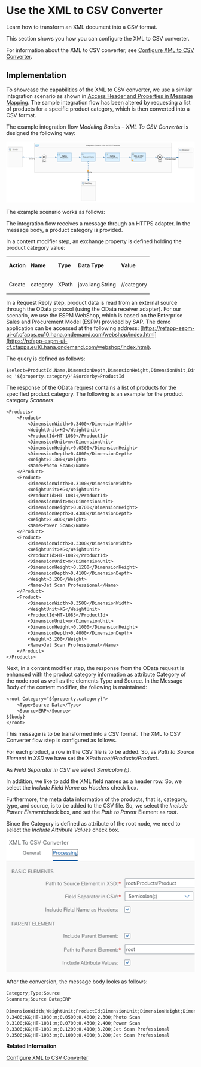 <!-- loiocf0acacd0d9140b3a261f86afcacbc3e -->

# Use the XML to CSV Converter

Learn how to transform an XML document into a CSV format.

This section shows you how you can configure the XML to CSV converter.

For information about the XML to CSV converter, see [Configure XML to CSV Converter](configure-xml-to-csv-converter-9025222.md).



<a name="loiocf0acacd0d9140b3a261f86afcacbc3e__section_ow3_m5h_smb"/>

## Implementation

To showcase the capabilities of the XML to CSV converter, we use a similar integration scenario as shown in [Access Header and Properties in Message Mapping](access-header-and-properties-in-message-mapping-4f2a8c9.md). The sample integration flow has been altered by requesting a list of products for a specific product category, which is then converted into a CSV format.

The example integration flow *Modeling Basics – XML To CSV Converter* is designed the following way:

![](images/Integration_Flow_XML_to_CSV_Converter_9bd9117.png)

The example scenario works as follows:

The integration flow receives a message through an HTTPS adapter. In the message body, a product category is provided.

In a content modifier step, an exchange property is defined holding the product category value:


<table>
<tr>
<td valign="top">

**Action**

</td>
<td valign="top">

**Name**

</td>
<td valign="top">

**Type**

</td>
<td valign="top">

**Data Type**

</td>
<td valign="top">

**Value**

</td>
</tr>
<tr>
<td valign="top">

Create

</td>
<td valign="top">

category

</td>
<td valign="top">

XPath

</td>
<td valign="top">

java.lang.String

</td>
<td valign="top">

//category

</td>
</tr>
</table>

In a Request Reply step, product data is read from an external source through the OData protocol \(using the OData receiver adapter\). For our scenario, we use the ESPM WebShop, which is based on the Enterprise Sales and Procurement Model \(ESPM\) provided by SAP. The demo application can be accessed at the following address: [https://refapp-espm-ui-cf.cfapps.eu10.hana.ondemand.com/webshop/index.html](https://refapp-espm-ui-cf.cfapps.eu10.hana.ondemand.com/webshop/index.html).

The query is defined as follows:

```
$select=ProductId,Name,DimensionDepth,DimensionHeight,DimensionUnit,DimensionWidth,Weight,WeightUnit&$filter=Category eq '${property.category}'&$orderby=ProductId
```

The response of the OData request contains a list of products for the specified product category. The following is an example for the product category *Scanners*:

```
<Products>
	<Product>
		<DimensionWidth>0.3400</DimensionWidth>
		<WeightUnit>KG</WeightUnit>
		<ProductId>HT-1080</ProductId>
		<DimensionUnit>m</DimensionUnit>
		<DimensionHeight>0.0500</DimensionHeight>
		<DimensionDepth>0.4800</DimensionDepth>
		<Weight>2.300</Weight>
		<Name>Photo Scan</Name>
	</Product>
	<Product>
		<DimensionWidth>0.3100</DimensionWidth>
		<WeightUnit>KG</WeightUnit>
		<ProductId>HT-1081</ProductId>
		<DimensionUnit>m</DimensionUnit>
		<DimensionHeight>0.0700</DimensionHeight>
		<DimensionDepth>0.4300</DimensionDepth>
		<Weight>2.400</Weight>
		<Name>Power Scan</Name>
	</Product>
	<Product>
		<DimensionWidth>0.3300</DimensionWidth>
		<WeightUnit>KG</WeightUnit>
		<ProductId>HT-1082</ProductId>
		<DimensionUnit>m</DimensionUnit>
		<DimensionHeight>0.1200</DimensionHeight>
		<DimensionDepth>0.4100</DimensionDepth>
		<Weight>3.200</Weight>
		<Name>Jet Scan Professional</Name>
	</Product>
	<Product>
		<DimensionWidth>0.3500</DimensionWidth>
		<WeightUnit>KG</WeightUnit>
		<ProductId>HT-1083</ProductId>
		<DimensionUnit>m</DimensionUnit>
		<DimensionHeight>0.1000</DimensionHeight>
		<DimensionDepth>0.4000</DimensionDepth>
		<Weight>3.200</Weight>
		<Name>Jet Scan Professional</Name>
	</Product>
</Products>

```

Next, in a content modifier step, the response from the OData request is enhanced with the product category information as attribute Category of the node root as well as the elements Type and Source. In the Message Body of the content modifier, the following is maintained:

```
<root Category="${property.category}">
	<Type>Source Data</Type>
	<Source>ERP</Source>
${body}
</root>

```

This message is to be transformed into a CSV format. The XML to CSV Converter flow step is configured as follows.

For each product, a row in the CSV file is to be added. So, as *Path to Source Element in XSD* we have set the XPath *root/Products/Product*.

As *Field Separator in CSV* we select *Semicolon \(;\)*.

In addition, we like to add the XML field names as a header row. So, we select the *Include Field Name as Headers* check box.

Furthermore, the meta data information of the products, that is, category, type, and source, is to be added to the CSV file. So, we select the *Include Parent Element*check box, and set the *Path to Parent* Element as *root*.

Since the Category is defined as attribute of the root node, we need to select the *Include Attribute Values* check box.

![](images/XML_to_CSV_Converter_Processing_b46cdab.png)

After the conversion, the message body looks as follows:

```
Category;Type;Source
Scanners;Source Data;ERP

DimensionWidth;WeightUnit;ProductId;DimensionUnit;DimensionHeight;DimensionDepth;Weight;Name
0.3400;KG;HT-1080;m;0.0500;0.4800;2.300;Photo Scan
0.3100;KG;HT-1081;m;0.0700;0.4300;2.400;Power Scan
0.3300;KG;HT-1082;m;0.1200;0.4100;3.200;Jet Scan Professional
0.3500;KG;HT-1083;m;0.1000;0.4000;3.200;Jet Scan Professional

```

**Related Information**  


[Configure XML to CSV Converter](configure-xml-to-csv-converter-9025222.md "")

